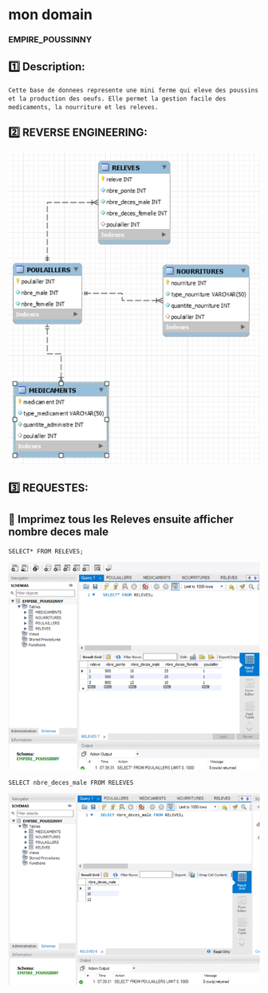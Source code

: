 # mon domain

### EMPIRE_POUSSINNY

## :one: Description:
``Cette base de donnees represente une mini ferme qui eleve des poussins et la production des oeufs. Elle permet la gestion facile des medicaments, la nourriture et les releves.``


## :two: REVERSE ENGINEERING:

<img src="image/empire.png" width="" height=""></img>


## :three: REQUESTES:


## :apple: Imprimez tous les Releves ensuite afficher nombre deces male

``SELECT* FROM RELEVES;``

<img src="image/base.png" width="" height=""></img>




``SELECT nbre_deces_male FROM RELEVES``




<img src="image/basee.png" width="" height=""></img>
